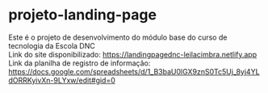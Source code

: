 # projeto-landing-page
Este é o projeto de desenvolvimento do módulo base do curso de tecnologia da Escola DNC<br> 
Link do site disponibilizado: https://landingpagednc-leilacimbra.netlify.app<br>
Link da planilha de registro de informação:  https://docs.google.com/spreadsheets/d/1_B3baU0lGX9znS0Tc5Uj_8yj4YLdORRKyivXn-9LYxw/edit#gid=0
